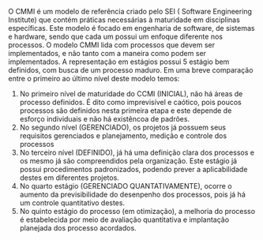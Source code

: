 O CMMI é um modelo de referência  criado pelo SEI ( Software Engineering Institute) que contém práticas necessárias à maturidade em disciplinas específicas. Este modelo é focado em engenharia de software, de sistemas e hardware, sendo que cada um possui um enfoque diferente nos processos.
O modelo CMMI lida com processos que devem ser implementados, e não tanto com a maneira como podem ser implementados. A representação em estágios possui 5 estágio bem definidos, com busca de um processo maduro.
Em uma breve comparação entre o primeiro ao último nível deste modelo temos:
1.	No primeiro nível de maturidade do CCMI (INICIAL), não há áreas de processo definidos. É dito como imprevisível e caótico, pois poucos processos são definidos nesta primeira etapa e este depende de esforço individuais e não há existêncoa de padrões.
2.	No segundo nível (GERENCIADO), os projetos já possuem seus requisitos gerenciados e planejamento, medição e controle dos processos
3.	No terceiro nível (DEFINIDO), já há uma definição clara dos processos e os mesmo já são compreendidos pela organização. Este estágio já possui procedimentos padronizados, podendo prever a aplicabilidade destes em diferentes projetos.
4.	No quarto estágio (GERENCIADO QUANTATIVAMENTE), ocorre o aumento da previsibilidade do desenpenho dos processos, pois já há um controle quantitativo destes.
5.	No quinto estágio do processo (em otimização), a melhoria do processo é estabelecida por meio de avaliação quantitativa e implantação planejada dos processo acordados.
